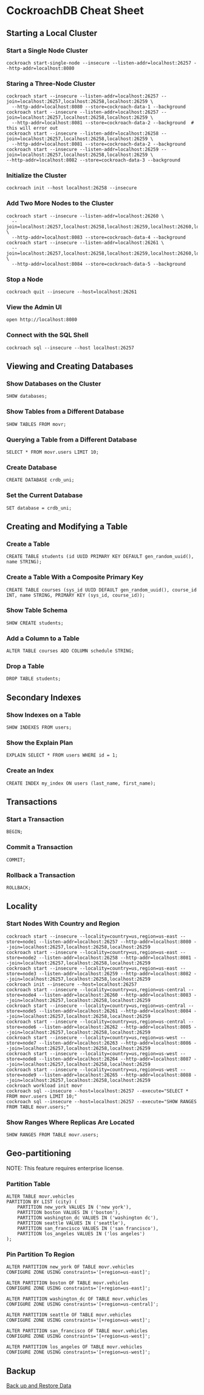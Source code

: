 # CockroachDB Cheat Sheet

## Starting a Local Cluster

### Start a Single Node Cluster
```cockroach start-single-node --insecure --listen-addr=localhost:26257 --http-addr=localhost:8080```

### Staring a Three-Node Cluster
```
cockroach start --insecure --listen-addr=localhost:26257 --join=localhost:26257,localhost:26258,localhost:26259 \
  --http-addr=localhost:8080 --store=cockroach-data-1 --background
cockroach start --insecure --listen-addr=localhost:26257 --join=localhost:26257,localhost:26258,localhost:26259 \
  --http-addr=localhost:8081 --store=cockroach-data-2 --background  # this will error out
cockroach start --insecure --listen-addr=localhost:26258 --join=localhost:26257,localhost:26258,localhost:26259 \
  --http-addr=localhost:8081 --store=cockroach-data-2 --background
cockroach start --insecure --listen-addr=localhost:26259 --join=localhost:26257,localhost:26258,localhost:26259 \
--http-addr=localhost:8082 --store=cockroach-data-3 --background
```

### Initialize the Cluster
```cockroach init --host localhost:26258 --insecure```

### Add Two More Nodes to the Cluster
```
cockroach start --insecure --listen-addr=localhost:26260 \
  --join=localhost:26257,localhost:26258,localhost:26259,localhost:26260,localhost:26261 \
  --http-addr=localhost:8083 --store=cockroach-data-4 --background
cockroach start --insecure --listen-addr=localhost:26261 \
  --join=localhost:26257,localhost:26258,localhost:26259,localhost:26260,localhost:26261 \
  --http-addr=localhost:8084 --store=cockroach-data-5 --background
```

### Stop a Node
```cockroach quit --insecure --host=localhost:26261```

### View the Admin UI
```open http://localhost:8080```

### Connect with the SQL Shell
```cockroach sql --insecure --host localhost:26257```

## Viewing and Creating Databases

### Show Databases on the Cluster
```SHOW databases;```

### Show Tables from a Different Database
```SHOW TABLES FROM movr;```

### Querying a Table from a Different Database
```SELECT * FROM movr.users LIMIT 10;```

### Create Database
```CREATE DATABASE crdb_uni;```

### Set the Current Database
```SET database = crdb_uni;```

## Creating and Modifying a Table

### Create a Table
```CREATE TABLE students (id UUID PRIMARY KEY DEFAULT gen_random_uuid(), name STRING);```

### Create a Table With a Composite Primary Key
```CREATE TABLE courses (sys_id UUID DEFAULT gen_random_uuid(), course_id INT, name STRING, PRIMARY KEY (sys_id, course_id));```

### Show Table Schema
```SHOW CREATE students;```

### Add a Column to a Table
```ALTER TABLE courses ADD COLUMN schedule STRING;```

### Drop a Table
```DROP TABLE students;```

## Secondary Indexes

### Show Indexes on a Table
```SHOW INDEXES FROM users;```

### Show the Explain Plan
```EXPLAIN SELECT * FROM users WHERE id = 1;```

### Create an Index
```CREATE INDEX my_index ON users (last_name, first_name);```

## Transactions

### Start a Transaction
```BEGIN;```

### Commit a Transaction
```COMMIT;```

### Rollback a Transaction
```ROLLBACK;```

## Locality

### Start Nodes With Country and Region
```
cockroach start --insecure --locality=country=us,region=us-east --store=node1 --listen-addr=localhost:26257 --http-addr=localhost:8080 --join=localhost:26257,localhost:26258,localhost:26259
cockroach start --insecure --locality=country=us,region=us-east --store=node2 --listen-addr=localhost:26258 --http-addr=localhost:8081 --join=localhost:26257,localhost:26258,localhost:26259
cockroach start --insecure --locality=country=us,region=us-east --store=node3 --listen-addr=localhost:26259 --http-addr=localhost:8082 --join=localhost:26257,localhost:26258,localhost:26259
cockroach init --insecure --host=localhost:26257
cockroach start --insecure --locality=country=us,region=us-central --store=node4 --listen-addr=localhost:26260 --http-addr=localhost:8083 --join=localhost:26257,localhost:26258,localhost:26259
cockroach start --insecure --locality=country=us,region=us-central --store=node5 --listen-addr=localhost:26261 --http-addr=localhost:8084 --join=localhost:26257,localhost:26258,localhost:26259
cockroach start --insecure --locality=country=us,region=us-central --store=node6 --listen-addr=localhost:26262 --http-addr=localhost:8085 --join=localhost:26257,localhost:26258,localhost:26259
cockroach start --insecure --locality=country=us,region=us-west --store=node7 --listen-addr=localhost:26263 --http-addr=localhost:8086 --join=localhost:26257,localhost:26258,localhost:26259
cockroach start --insecure --locality=country=us,region=us-west --store=node8 --listen-addr=localhost:26264 --http-addr=localhost:8087 --join=localhost:26257,localhost:26258,localhost:26259
cockroach start --insecure --locality=country=us,region=us-west --store=node9 --listen-addr=localhost:26265 --http-addr=localhost:8088 --join=localhost:26257,localhost:26258,localhost:26259
cockroach workload init movr
cockroach sql --insecure --host=localhost:26257 --execute="SELECT * FROM movr.users LIMIT 10;"
cockroach sql --insecure --host=localhost:26257 --execute="SHOW RANGES FROM TABLE movr.users;"
```

### Show Ranges Where Replicas Are Located
```SHOW RANGES FROM TABLE movr.users;```

## Geo-partitioning
NOTE: This feature requires enterprise license.

### Partition Table
```
ALTER TABLE movr.vehicles
PARTITION BY LIST (city) (
    PARTITION new_york VALUES IN ('new york'),
    PARTITION boston VALUES IN ('boston'),
    PARTITION washington_dc VALUES IN ('washington dc'),
    PARTITION seattle VALUES IN ('seattle'),
    PARTITION san_francisco VALUES IN ('san francisco'),
    PARTITION los_angeles VALUES IN ('los angeles')
);
```

### Pin Partition To Region
```
ALTER PARTITION new_york OF TABLE movr.vehicles
CONFIGURE ZONE USING constraints='[+region=us-east]';

ALTER PARTITION boston OF TABLE movr.vehicles
CONFIGURE ZONE USING constraints='[+region=us-east]';

ALTER PARTITION washington_dc OF TABLE movr.vehicles
CONFIGURE ZONE USING constraints='[+region=us-central]';

ALTER PARTITION seattle OF TABLE movr.vehicles
CONFIGURE ZONE USING constraints='[+region=us-west]';

ALTER PARTITION san_francisco OF TABLE movr.vehicles
CONFIGURE ZONE USING constraints='[+region=us-west]';

ALTER PARTITION los_angeles OF TABLE movr.vehicles
CONFIGURE ZONE USING constraints='[+region=us-west]';
```

## Backup
[Back up and Restore Data](https://www.cockroachlabs.com/docs/stable/backup-and-restore.html)
